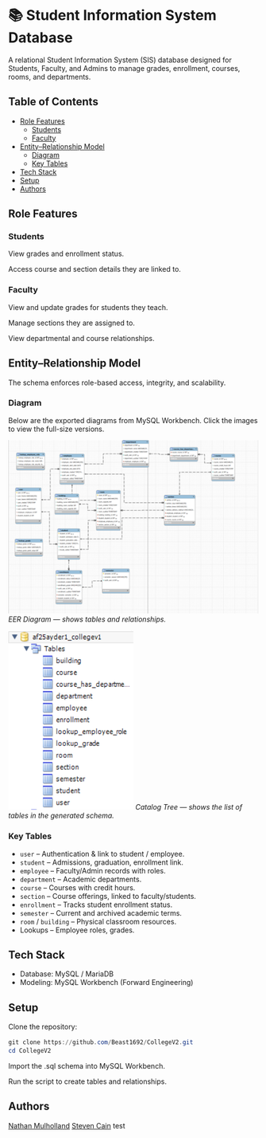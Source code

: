 # 📚 Student Information System Database

A relational Student Information System (SIS) database designed for Students, Faculty, and Admins to manage grades, enrollment, courses, rooms, and departments.

## Table of Contents

- [Role Features](#role-features)
  - [Students](#students)
  - [Faculty](#faculty)
- [Entity–Relationship Model](#entity–relationship-model)
  - [Diagram](#diagram)
  - [Key Tables](#key-tables)
- [Tech Stack](#tech-stack)
- [Setup](#setup)
- [Authors](#authors)

## Role Features

### Students

View grades and enrollment status.

Access course and section details they are linked to.

### Faculty

View and update grades for students they teach.

Manage sections they are assigned to.

View departmental and course relationships.

## Entity–Relationship Model

The schema enforces role-based access, integrity, and scalability.

### Diagram

Below are the exported diagrams from MySQL Workbench. Click the images to view the full-size versions.

[![EER Diagram](assets/EER_Diagram.png)](assets/EER_Diagram.png)
*EER Diagram — shows tables and relationships.*

[![Catalog Tree](assets/Catalog_Tree.png)](assets/Catalog_Tree.png)
*Catalog Tree — shows the list of tables in the generated schema.*

### Key Tables

- `user` – Authentication & link to student / employee.
- `student` – Admissions, graduation, enrollment link.
- `employee` – Faculty/Admin records with roles.
- `department` – Academic departments.
- `course` – Courses with credit hours.
- `section` – Course offerings, linked to faculty/students.
- `enrollment` – Tracks student enrollment status.
- `semester` – Current and archived academic terms.
- `room` / `building` – Physical classroom resources.
- Lookups – Employee roles, grades.

## Tech Stack

- Database: MySQL / MariaDB
- Modeling: MySQL Workbench (Forward Engineering)

## Setup

Clone the repository:

```powershell
git clone https://github.com/Beast1692/CollegeV2.git
cd CollegeV2
```

Import the .sql schema into MySQL Workbench.

Run the script to create tables and relationships.

## Authors

[Nathan Mulholland](https://github.com/Beast1692)
[Steven Cain](https://github.com/Stevencain3)
test
